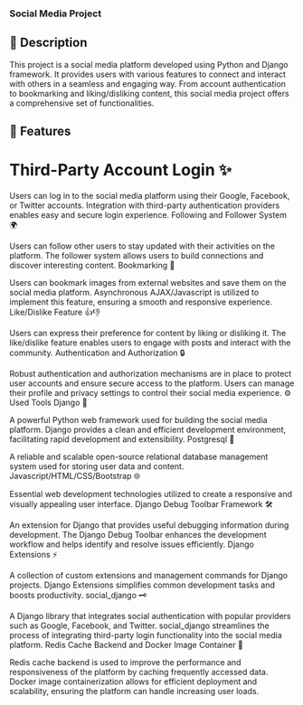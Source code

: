 ### Social Media Project

## 📝 Description
This project is a social media platform developed using Python and Django framework. 
It provides users with various features to connect and interact with others in a seamless and engaging way. 
From account authentication to bookmarking and liking/disliking content, this social media project offers a comprehensive set of functionalities.

## 🌟 Features
# Third-Party Account Login ✨

Users can log in to the social media platform using their Google, Facebook, or Twitter accounts.
Integration with third-party authentication providers enables easy and secure login experience.
Following and Follower System 🌍

Users can follow other users to stay updated with their activities on the platform.
The follower system allows users to build connections and discover interesting content.
Bookmarking 🔖

Users can bookmark images from external websites and save them on the social media platform.
Asynchronous AJAX/Javascript is utilized to implement this feature, ensuring a smooth and responsive experience.
Like/Dislike Feature 👍👎

Users can express their preference for content by liking or disliking it.
The like/dislike feature enables users to engage with posts and interact with the community.
Authentication and Authorization 🔒

Robust authentication and authorization mechanisms are in place to protect user accounts and ensure secure access to the platform.
Users can manage their profile and privacy settings to control their social media experience.
⚙️ Used Tools
Django 🐍

A powerful Python web framework used for building the social media platform.
Django provides a clean and efficient development environment, facilitating rapid development and extensibility.
Postgresql 🐘

A reliable and scalable open-source relational database management system used for storing user data and content.
Javascript/HTML/CSS/Bootstrap 🌐

Essential web development technologies utilized to create a responsive and visually appealing user interface.
Django Debug Toolbar Framework 🛠️

An extension for Django that provides useful debugging information during development.
The Django Debug Toolbar enhances the development workflow and helps identify and resolve issues efficiently.
Django Extensions ⚡

A collection of custom extensions and management commands for Django projects.
Django Extensions simplifies common development tasks and boosts productivity.
social_django 🗝️

A Django library that integrates social authentication with popular providers such as Google, Facebook, and Twitter.
social_django streamlines the process of integrating third-party login functionality into the social media platform.
Redis Cache Backend and Docker Image Container 🐳

Redis cache backend is used to improve the performance and responsiveness of the platform by caching frequently accessed data.
Docker image containerization allows for efficient deployment and scalability, ensuring the platform can handle increasing user loads.
